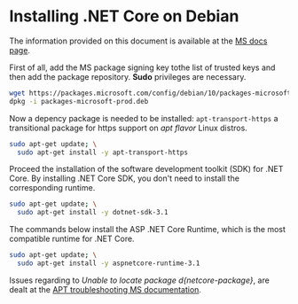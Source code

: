 # Installing .NET Core on Debian

The information provided on this document is available at the [MS docs page](https://docs.microsoft.com/en-us/dotnet/core/install/linux-debian#debian-10-).

First of all, add the MS package signing key tothe list of trusted keys and then add the package repository. __Sudo__ privileges are necessary.

```bash
wget https://packages.microsoft.com/config/debian/10/packages-microsoft-prod.deb -O packages-microsoft-prod.deb
dpkg -i packages-microsoft-prod.deb
```

Now a depency package is needed to be installed: `apt-transport-https` a transitional package for https support on *apt flavor* Linux distros.

```bash
sudo apt-get update; \
  sudo apt-get install -y apt-transport-https
```

Proceed the installation of the software development toolkit (SDK) for .NET Core. By installing .NET Core SDK, you don't need to install the corresponding runtime.

```bash
sudo apt-get update; \
  sudo apt-get install -y dotnet-sdk-3.1
```

The commands below install the ASP .NET Core Runtime, which is the most compatible runtime for .NET Core.

```bash
sudo apt-get update; \
  sudo apt-get install -y aspnetcore-runtime-3.1
```

Issues regarding to *Unable to locate package d{netcore-package}*, are dealt at the [APT troubleshooting MS documentation](https://docs.microsoft.com/en-us/dotnet/core/install/linux-debian#unable-to-locate).
